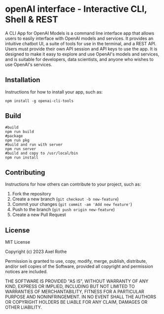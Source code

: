 # openAI interface - Interactive CLI, Shell & REST

A CLI App for OpenAI Models is a command line interface app that allows users to easily interface with OpenAI models and services. It provides an intuitive chatbot UI, a suite of tools for use in the terminal, and a REST API. Users must provide their own API session and API keys to use the app. It is designed to make it easy to explore and use OpenAI's models and services, and is suitable for developers, data scientists, and anyone who wishes to use OpenAI's services.

## Installation

Instructions for how to install your app, such as:

```
npm install -g openai-cli-tools
```

## Build

```shell
#build 
npm run build
#package
npm run pkg
#build and run with server
npm run server
#build and copy to /usr/local/bin
npm run install
```

## Contributing

Instructions for how others can contribute to your project, such as:

1. Fork the repository
2. Create a new branch (`git checkout -b new-feature`)
3. Commit your changes (`git commit -am 'Add new feature'`)
4. Push to the branch (`git push origin new-feature`)
5. Create a new Pull Request

## License

MIT License

Copyright (c) 2023 Axel Rothe

Permission is granted to use, copy, modify, merge, publish, distribute, and/or sell copies of the Software, provided all copyright and permission notices are included.

THE SOFTWARE IS PROVIDED "AS IS", WITHOUT WARRANTY OF ANY KIND, EXPRESS OR IMPLIED, INCLUDING BUT NOT LIMITED TO WARRANTIES OF MERCHANTABILITY, FITNESS FOR A PARTICULAR PURPOSE AND NONINFRINGEMENT. IN NO EVENT SHALL THE AUTHORS OR COPYRIGHT HOLDERS BE LIABLE FOR ANY CLAIM, DAMAGES OR OTHER LIABILITY.


